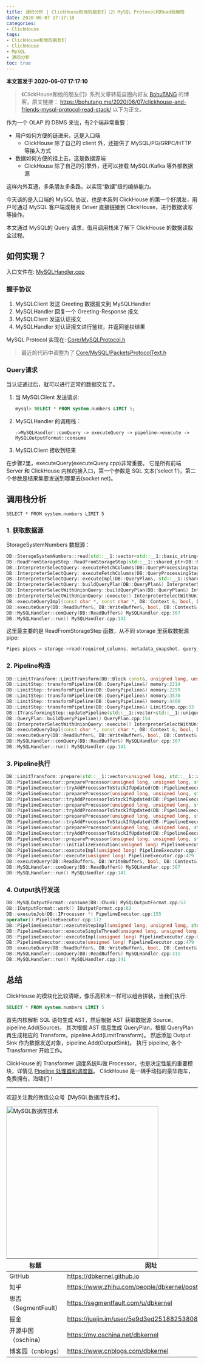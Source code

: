 ```yaml
---
title: 源码分析 | ClickHouse和他的朋友们（2）MySQL Protocol和Read调用栈
date: 2020-06-07 17:17:10
categories:
- ClickHouse
tags:
- ClickHouse和他的朋友们
- ClickHouse
- MySQL
- 源码分析
toc: true
---
```


<!-- more -->

**本文首发于 2020-06-07 17:17:10**

>《ClickHouse和他的朋友们》系列文章转载自圈内好友 [BohuTANG](https://bohutang.me/) 的博客，原文链接：
>https://bohutang.me/2020/06/07/clickhouse-and-friends-mysql-protocol-read-stack/
>以下为正文。

作为一个 OLAP 的 DBMS 来说，有2个端非常重要：

- 用户如何方便的链进来，这是入口端
  - ClickHouse 除了自己的 client 外，还提供了 MySQL/PG/GRPC/HTTP 等接入方式
- 数据如何方便的挂上去，这是数据源端
  - ClickHouse 除了自己的引擎外，还可以挂载 MySQL/Kafka 等外部数据源

这样内外互通，多条朋友多条路，以实现“数据”级的编排能力。

今天谈的是入口端的 MySQL 协议，也是本系列 ClickHouse 的第一个好朋友，用户可通过 MySQL 客户端或相关 Driver 直接链接到 ClickHouse，进行数据读写等操作。

本文通过 MySQL的 Query 请求，借用调用栈来了解下 ClickHouse 的数据读取全过程。

## **如何实现？**

入口文件在:
[MySQLHandler.cpp](https://github.com/ClickHouse/ClickHouse/blob/master/src/Server/MySQLHandler.cpp)

### **握手协议**

1. MySQLClient 发送 Greeting 数据报文到 MySQLHandler
2. MySQLHandler 回复一个 Greeting-Response 报文
3. MySQLClient 发送认证报文
4. MySQLHandler 对认证报文进行鉴权，并返回鉴权结果

MySQL Protocol 实现在: [Core/MySQLProtocol.h](https://github.com/ClickHouse/ClickHouse/blob/master/src/Core/MySQLProtocol.h)

>最近的代码中调整为了 [Core/MySQL/PacketsProtocolText.h](https://github.com/ClickHouse/ClickHouse/blob/master/src/Core/MySQL/PacketsProtocolText.h)

### **Query请求**

当认证通过后，就可以进行正常的数据交互了。

1. 当 MySQLClient 发送请求:

   ```sql
   mysql> SELECT * FROM system.numbers LIMIT 5;
   ```

2. MySQLHandler 的调用栈：

   ```
   ->MySQLHandler::comQuery -> executeQuery -> pipeline->execute -> MySQLOutputFormat::consume
   ```

3. MySQLClient 接收到结果

在步骤2里，executeQuery(executeQuery.cpp)非常重要。
它是所有前端 Server 和 ClickHouse 内核的接入口，第一个参数是 SQL 文本(‘select 1’)，第二个参数是结果集要发送到哪里去(socket net)。

## **调用栈分析**

```
SELECT * FROM system.numbers LIMIT 5
```

### 1. 获取数据源

StorageSystemNumbers 数据源：

```cpp
DB::StorageSystemNumbers::read(std::__1::vector<std::__1::basic_string<char, std::__1::char_traits<char>, std::__1::allocator<char> >, std::__1::allocator<std::__1::basic_string<char, std::__1::char_traits<char>, std::__1::allocator<char> > > > const&, std::__1::shared_ptr<DB::StorageInMemoryMetadata const> const&, DB::SelectQueryInfo const&, DB::Context const&, DB::QueryProcessingStage::Enum, unsigned long, unsigned int) StorageSystemNumbers.cpp:135
DB::ReadFromStorageStep::ReadFromStorageStep(std::__1::shared_ptr<DB::RWLockImpl::LockHolderImpl>, std::__1::shared_ptr<DB::StorageInMemoryMetadata const>&, DB::SelectQueryOptions,
DB::InterpreterSelectQuery::executeFetchColumns(DB::QueryProcessingStage::Enum, DB::QueryPlan&, std::__1::shared_ptr<DB::PrewhereInfo> const&, std::__1::vector<std::__1::basic_string<char, std::__1::char_traits<char>, std::__1::allocator<char> >, std::__1::allocator<std::__1::basic_string<char, std::__1::char_traits<char>, std::__1::allocator<char> > > > const&) memory:3028
DB::InterpreterSelectQuery::executeFetchColumns(DB::QueryProcessingStage::Enum, DB::QueryPlan&, std::__1::shared_ptr<DB::PrewhereInfo> const&, std::__1::vector<std::__1::basic_string<char, std::__1::char_traits<char>, std::__1::allocator<char> >, std::__1::allocator<std::__1::basic_string<char, std::__1::char_traits<char>, std::__1::allocator<char> > > > const&) InterpreterSelectQuery.cpp:1361
DB::InterpreterSelectQuery::executeImpl(DB::QueryPlan&, std::__1::shared_ptr<DB::IBlockInputStream> const&, std::__1::optional<DB::Pipe>) InterpreterSelectQuery.cpp:791
DB::InterpreterSelectQuery::buildQueryPlan(DB::QueryPlan&) InterpreterSelectQuery.cpp:472
DB::InterpreterSelectWithUnionQuery::buildQueryPlan(DB::QueryPlan&) InterpreterSelectWithUnionQuery.cpp:183
DB::InterpreterSelectWithUnionQuery::execute() InterpreterSelectWithUnionQuery.cpp:198
DB::executeQueryImpl(const char *, const char *, DB::Context &, bool, DB::QueryProcessingStage::Enum, bool, DB::ReadBuffer *) executeQuery.cpp:385
DB::executeQuery(DB::ReadBuffer&, DB::WriteBuffer&, bool, DB::Context&, std::__1::function<void (std::__1::basic_string<char, std::__1::char_traits<char>, std::__1::allocator<char> > const&,
DB::MySQLHandler::comQuery(DB::ReadBuffer&) MySQLHandler.cpp:307
DB::MySQLHandler::run() MySQLHandler.cpp:141
```

这里最主要的是 ReadFromStorageStep 函数，从不同 storage 里获取数据源 pipe:

```cpp
Pipes pipes = storage->read(required_columns, metadata_snapshot, query_info, *context, processing_stage, max_block_size, max_streams);
```

### 2. Pipeline构造

```cpp
DB::LimitTransform::LimitTransform(DB::Block const&, unsigned long, unsigned long, unsigned long, bool, bool, std::__1::vector<DB::SortColumnDescription, std::__1::allocator<DB::SortColumnDescription> >) LimitTransform.cpp:21
DB::LimitStep::transformPipeline(DB::QueryPipeline&) memory:2214
DB::LimitStep::transformPipeline(DB::QueryPipeline&) memory:2299
DB::LimitStep::transformPipeline(DB::QueryPipeline&) memory:3570
DB::LimitStep::transformPipeline(DB::QueryPipeline&) memory:4400
DB::LimitStep::transformPipeline(DB::QueryPipeline&) LimitStep.cpp:33
DB::ITransformingStep::updatePipeline(std::__1::vector<std::__1::unique_ptr<DB::QueryPipeline, std::__1::default_delete<DB::QueryPipeline> >, std::__1::allocator<std::__1::unique_ptr<DB::QueryPipeline, std::__1::default_delete<DB::QueryPipeline> > > >) ITransformingStep.cpp:21
DB::QueryPlan::buildQueryPipeline() QueryPlan.cpp:154
DB::InterpreterSelectWithUnionQuery::execute() InterpreterSelectWithUnionQuery.cpp:200
DB::executeQueryImpl(const char *, const char *, DB::Context &, bool, DB::QueryProcessingStage::Enum, bool, DB::ReadBuffer *) executeQuery.cpp:385
DB::executeQuery(DB::ReadBuffer&, DB::WriteBuffer&, bool, DB::Context&, std::__1::function<void (std::__1::basic_string<char, std::__1::char_traits<char>, std::__1::allocator<char> > const&, std::__1::basic_string<char, std::__1::char_traits<char>, std::__1::allocator<char> > const&, std::__1::basic_string<char, std::__1::char_traits<char>, std::__1::allocator<char> > const&, std::__1::basic_string<char, std::__1::char_traits<char>, std::__1::allocator<char> > const&)>) executeQuery.cpp:722
DB::MySQLHandler::comQuery(DB::ReadBuffer&) MySQLHandler.cpp:307
DB::MySQLHandler::run() MySQLHandler.cpp:141
```

### 3. Pipeline执行

```cpp
DB::LimitTransform::prepare(std::__1::vector<unsigned long, std::__1::allocator<unsigned long> > const&, std::__1::vector<unsigned long, std::__1::allocator<unsigned long> > const&) LimitTransform.cpp:67
DB::PipelineExecutor::prepareProcessor(unsigned long, unsigned long, std::__1::queue<DB::PipelineExecutor::ExecutionState*, std::__1::deque<DB::PipelineExecutor::ExecutionState*, std::__1::allocator<DB::PipelineExecutor::ExecutionState*> > >&, std::__1::unique_lock<std::__1::mutex>) PipelineExecutor.cpp:291
DB::PipelineExecutor::tryAddProcessorToStackIfUpdated(DB::PipelineExecutor::Edge&, std::__1::queue<DB::PipelineExecutor::ExecutionState*, std::__1::deque<DB::PipelineExecutor::ExecutionState*, std::__1::allocator<DB::PipelineExecutor::ExecutionState*> > >&, unsigned long) PipelineExecutor.cpp:264
DB::PipelineExecutor::prepareProcessor(unsigned long, unsigned long, std::__1::queue<DB::PipelineExecutor::ExecutionState*, std::__1::deque<DB::PipelineExecutor::ExecutionState*, std::__1::allocator<DB::PipelineExecutor::ExecutionState*> > >&, std::__1::unique_lock<std::__1::mutex>) PipelineExecutor.cpp:373
DB::PipelineExecutor::tryAddProcessorToStackIfUpdated(DB::PipelineExecutor::Edge&, std::__1::queue<DB::PipelineExecutor::ExecutionState*, std::__1::deque<DB::PipelineExecutor::ExecutionState*, std::__1::allocator<DB::PipelineExecutor::ExecutionState*> > >&, unsigned long) PipelineExecutor.cpp:264
DB::PipelineExecutor::prepareProcessor(unsigned long, unsigned long, std::__1::queue<DB::PipelineExecutor::ExecutionState*, std::__1::deque<DB::PipelineExecutor::ExecutionState*, std::__1::allocator<DB::PipelineExecutor::ExecutionState*> > >&, std::__1::unique_lock<std::__1::mutex>) PipelineExecutor.cpp:373
DB::PipelineExecutor::tryAddProcessorToStackIfUpdated(DB::PipelineExecutor::Edge&, std::__1::queue<DB::PipelineExecutor::ExecutionState*, std::__1::deque<DB::PipelineExecutor::ExecutionState*, std::__1::allocator<DB::PipelineExecutor::ExecutionState*> > >&, unsigned long) PipelineExecutor.cpp:264
DB::PipelineExecutor::prepareProcessor(unsigned long, unsigned long, std::__1::queue<DB::PipelineExecutor::ExecutionState*, std::__1::deque<DB::PipelineExecutor::ExecutionState*, std::__1::allocator<DB::PipelineExecutor::ExecutionState*> > >&, std::__1::unique_lock<std::__1::mutex>) PipelineExecutor.cpp:373
DB::PipelineExecutor::tryAddProcessorToStackIfUpdated(DB::PipelineExecutor::Edge&, std::__1::queue<DB::PipelineExecutor::ExecutionState*, std::__1::deque<DB::PipelineExecutor::ExecutionState*, std::__1::allocator<DB::PipelineExecutor::ExecutionState*> > >&, unsigned long) PipelineExecutor.cpp:264
DB::PipelineExecutor::prepareProcessor(unsigned long, unsigned long, std::__1::queue<DB::PipelineExecutor::ExecutionState*, std::__1::deque<DB::PipelineExecutor::ExecutionState*, std::__1::allocator<DB::PipelineExecutor::ExecutionState*> > >&, std::__1::unique_lock<std::__1::mutex>) PipelineExecutor.cpp:373
DB::PipelineExecutor::tryAddProcessorToStackIfUpdated(DB::PipelineExecutor::Edge&, std::__1::queue<DB::PipelineExecutor::ExecutionState*, std::__1::deque<DB::PipelineExecutor::ExecutionState*, std::__1::allocator<DB::PipelineExecutor::ExecutionState*> > >&, unsigned long) PipelineExecutor.cpp:264
DB::PipelineExecutor::prepareProcessor(unsigned long, unsigned long, std::__1::queue<DB::PipelineExecutor::ExecutionState*, std::__1::deque<DB::PipelineExecutor::ExecutionState*, std::__1::allocator<DB::PipelineExecutor::ExecutionState*> > >&, std::__1::unique_lock<std::__1::mutex>) PipelineExecutor.cpp:373
DB::PipelineExecutor::initializeExecution(unsigned long) PipelineExecutor.cpp:747
DB::PipelineExecutor::executeImpl(unsigned long) PipelineExecutor.cpp:764
DB::PipelineExecutor::execute(unsigned long) PipelineExecutor.cpp:479
DB::executeQuery(DB::ReadBuffer&, DB::WriteBuffer&, bool, DB::Context&, std::__1::function<void (std::__1::basic_string<char, std::__1::char_traits<char>, std::__1::allocator<char> > const&, std::__1::basic_string<char, std::__1::char_traits<char>, std::__1::allocator<char> > const&, std::__1::basic_string<char, std::__1::char_traits<char>, std::__1::allocator<char> > const&, std::__1::basic_string<char, std::__1::char_traits<char>, std::__1::allocator<char> > const&)>) executeQuery.cpp:833
DB::MySQLHandler::comQuery(DB::ReadBuffer&) MySQLHandler.cpp:307
DB::MySQLHandler::run() MySQLHandler.cpp:141
```

### 4. Output执行发送

```cpp
DB::MySQLOutputFormat::consume(DB::Chunk) MySQLOutputFormat.cpp:53
DB::IOutputFormat::work() IOutputFormat.cpp:62
DB::executeJob(DB::IProcessor *) PipelineExecutor.cpp:155
operator() PipelineExecutor.cpp:172
DB::PipelineExecutor::executeStepImpl(unsigned long, unsigned long, std::__1::atomic<bool>*) PipelineExecutor.cpp:630
DB::PipelineExecutor::executeSingleThread(unsigned long, unsigned long) PipelineExecutor.cpp:546
DB::PipelineExecutor::executeImpl(unsigned long) PipelineExecutor.cpp:812
DB::PipelineExecutor::execute(unsigned long) PipelineExecutor.cpp:479
DB::executeQuery(DB::ReadBuffer&, DB::WriteBuffer&, bool, DB::Context&, std::__1::function<void (std::__1::basic_string<char, std::__1::char_traits<char>, std::__1::allocator<char> > const&, std::__1::basic_string<char, std::__1::char_traits<char>, std::__1::allocator<char> > const&, std::__1::basic_string<char, std::__1::char_traits<char>, std::__1::allocator<char> > const&, std::__1::basic_string<char, std::__1::char_traits<char>, std::__1::allocator<char> > const&)>) executeQuery.cpp:800
DB::MySQLHandler::comQuery(DB::ReadBuffer&) MySQLHandler.cpp:311
DB::MySQLHandler::run() MySQLHandler.cpp:141
```

## **总结**

ClickHouse 的模块化比较清晰，像乐高积木一样可以组合拼装，当我们执行:

```sql
SELECT * FROM system.numbers LIMIT 5
```

首先内核解析 SQL 语句生成 AST，然后根据 AST 获取数据源 Source，pipeline.Add(Source)。
其次根据 AST 信息生成 QueryPlan，根据 QueryPlan 再生成相应的 Transform，pipeline.Add(LimitTransform)。
然后添加 Output Sink 作为数据发送对象，pipeline.Add(OutputSink)。
执行 pipeline, 各个 Transformer 开始工作。

ClickHouse 的 Transformer 调度系统叫做 Processor，也是决定性能的重要模块，详情见 [Pipeline 处理器和调度器](https://bohutang.me/2020/06/11/clickhouse-and-friends-processor/)。
ClickHouse 是一辆手动挡的豪华跑车，免费拥有，海啸们！

----

欢迎关注我的微信公众号【MySQL数据库技术】。

<img src="https://dbkernel-1306518848.cos.ap-beijing.myqcloud.com/wechat/my-wechat-official-account.png" width="400" height="400" alt="MySQL数据库技术" align="left"/>

| 标题                 | 网址                                                  |
| -------------------- | ----------------------------------------------------- |
| GitHub               | https://dbkernel.github.io                            |
| 知乎                 | https://www.zhihu.com/people/dbkernel/posts           |
| 思否（SegmentFault） | https://segmentfault.com/u/dbkernel                   |
| 掘金                 | https://juejin.im/user/5e9d3ed251882538083fed1f/posts |
| 开源中国（oschina）  | https://my.oschina.net/dbkernel                       |
| 博客园（cnblogs）    | https://www.cnblogs.com/dbkernel                      |

